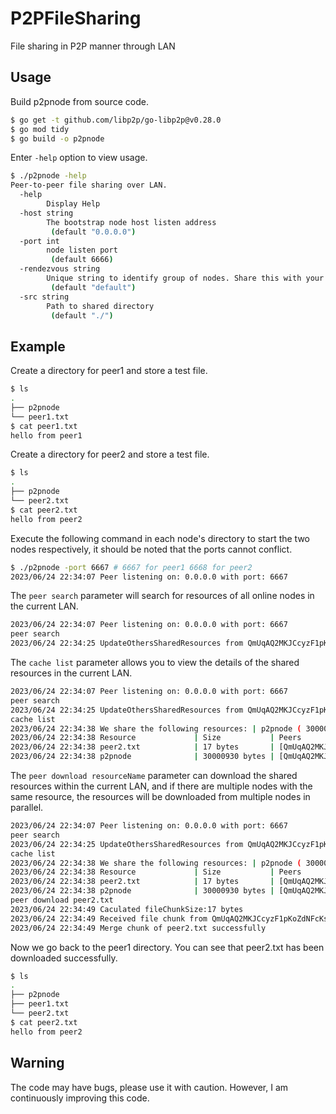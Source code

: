 # P2PFileSharing
File sharing in P2P manner through LAN
## Usage
Build p2pnode from source code.
```bash
$ go get -t github.com/libp2p/go-libp2p@v0.28.0   
$ go mod tidy
$ go build -o p2pnode
```
Enter ```-help``` option to view usage.
```bash
$ ./p2pnode -help
Peer-to-peer file sharing over LAN.
  -help
    	Display Help
  -host string
    	The bootstrap node host listen address
    	 (default "0.0.0.0")
  -port int
    	node listen port
    	 (default 6666)
  -rendezvous string
    	Unique string to identify group of nodes. Share this with your friends to let them connect with you
    	 (default "default")
  -src string
    	Path to shared directory
    	 (default "./")
```
## Example
Create a directory for peer1 and store a test file.
```bash
$ ls
.
├── p2pnode
└── peer1.txt
$ cat peer1.txt
hello from peer1
```
Create a directory for peer2 and store a test file.
```bash
$ ls
.
├── p2pnode
└── peer2.txt
$ cat peer2.txt
hello from peer2
```
Execute the following command in each node's directory to start the two nodes respectively, it should be noted that the ports cannot conflict.
```bash
$ ./p2pnode -port 6667 # 6667 for peer1 6668 for peer2
2023/06/24 22:34:07 Peer listening on: 0.0.0.0 with port: 6667
```
The ```peer search``` parameter will search for resources of all online nodes in the current LAN.
```bash
2023/06/24 22:34:07 Peer listening on: 0.0.0.0 with port: 6667
peer search
2023/06/24 22:34:25 UpdateOthersSharedResources from QmUqAQ2MKJCcyzF1pKoZdNFcKsj35nk5EYdVsgrtRqpRoL
```
The ```cache list``` parameter allows you to view the details of the shared resources in the current LAN.
```bash
2023/06/24 22:34:07 Peer listening on: 0.0.0.0 with port: 6667
peer search
2023/06/24 22:34:25 UpdateOthersSharedResources from QmUqAQ2MKJCcyzF1pKoZdNFcKsj35nk5EYdVsgrtRqpRoL
cache list
2023/06/24 22:34:38 We share the following resources: | p2pnode ( 30000930 bytes ) | peer1.txt ( 17 bytes )
2023/06/24 22:34:38 Resource             | Size           | Peers
2023/06/24 22:34:38 peer2.txt            | 17 bytes       | [QmUqAQ2MKJCcyzF1pKoZdNFcKsj35nk5EYdVsgrtRqpRoL]
2023/06/24 22:34:38 p2pnode              | 30000930 bytes | [QmUqAQ2MKJCcyzF1pKoZdNFcKsj35nk5EYdVsgrtRqpRoL]
```
The ```peer download resourceName``` parameter can download the shared resources within the current LAN, and if there are multiple nodes with the same resource, the resources will be downloaded from multiple nodes in parallel.
```bash
2023/06/24 22:34:07 Peer listening on: 0.0.0.0 with port: 6667
peer search
2023/06/24 22:34:25 UpdateOthersSharedResources from QmUqAQ2MKJCcyzF1pKoZdNFcKsj35nk5EYdVsgrtRqpRoL
cache list
2023/06/24 22:34:38 We share the following resources: | p2pnode ( 30000930 bytes ) | peer1.txt ( 17 bytes )
2023/06/24 22:34:38 Resource             | Size           | Peers
2023/06/24 22:34:38 peer2.txt            | 17 bytes       | [QmUqAQ2MKJCcyzF1pKoZdNFcKsj35nk5EYdVsgrtRqpRoL]
2023/06/24 22:34:38 p2pnode              | 30000930 bytes | [QmUqAQ2MKJCcyzF1pKoZdNFcKsj35nk5EYdVsgrtRqpRoL]
peer download peer2.txt
2023/06/24 22:34:49 Caculated fileChunkSize:17 bytes
2023/06/24 22:34:49 Received file chunk from QmUqAQ2MKJCcyzF1pKoZdNFcKsj35nk5EYdVsgrtRqpRoL
2023/06/24 22:34:49 Merge chunk of peer2.txt successfully
```
Now we go back to the peer1 directory. You can see that peer2.txt has been downloaded successfully.
```bash
$ ls
.
├── p2pnode
├── peer1.txt
└── peer2.txt
$ cat peer2.txt
hello from peer2
```
## Warning
The code may have bugs, please use it with caution. However, I am continuously improving this code.